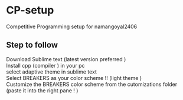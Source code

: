 # CP-setup
Competitive Programming setup for namangoyal2406  
## Step to follow  
Download Sublime text (latest version preferred )  
Install cpp (compiler ) in your pc  
select adaptive theme in sublime text  
Select BREAKERS as your color scheme !! (light theme )  
Customize the BREAKERS color scheme from the cutomizations folder  (paste it into the right pane ! )



